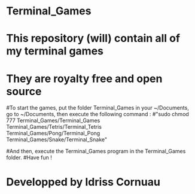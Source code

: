 # Terminal_Games

# This repository (will) contain all of my terminal games
# They are royalty free and open source

#To start the games, put the folder Terminal_Games in your ~/Documents, go to ~/Documents, then execute the following command :
#"sudo chmod 777 Terminal_Games/Terminal_Games Terminal_Games/Tetris/Terminal_Tetris Terminal_Games/Pong/Terminal_Pong Terminal_Games/Snake/Terminal_Snake"

#And then, execute the Terminal_Games program in the Terminal_Games folder.
#Have fun !

# Developped by Idriss Cornuau

